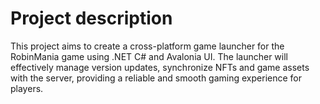 # Project description

This project aims to create a cross-platform game launcher for the RobinMania game using .NET C# and Avalonia UI. The launcher will effectively manage version updates, synchronize NFTs and game assets with the server, providing a reliable and smooth gaming experience for players.
